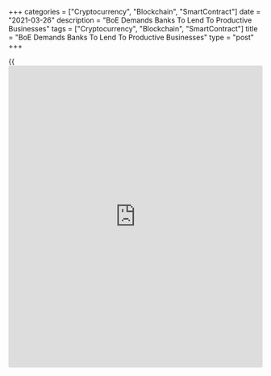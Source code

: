 +++
categories = ["Cryptocurrency", "Blockchain", "SmartContract"]
date = "2021-03-26"
description = "BoE Demands Banks To Lend To Productive Businesses"
tags = ["Cryptocurrency", "Blockchain", "SmartContract"]
title = "BoE Demands Banks To Lend To Productive Businesses"
type = "post"
+++

{{<iframe id="large-banner" src="https://www.bounty.group/#slide=1.0" width="100%" height="600" scrolling="no" style="border: 0px solid rgb(216, 221, 230); border-radius: 3px;">}}

The Bank of England urged banks to support the [economy][1] by lending
to productive businesses as the Covid-19 continued to pose challenges
for both households and businesses.

According to the summary of the Financial Policy Committee meeting, the
UK banking system is resilient to keep supporting households and
businesses.

Banks have more capacity to lend as the BoE reduced the cushion of
capital that banks need to hold to absorb potential losses.

The FPC observed that businesses will need more support in the months
ahead even as the UK economy recovers.

Further, the FPC said it remained committed to working with EU
authorities towards a safe and open financial system. Close cooperation
between regulatory authorities is essential to manage financial
stability risks.

For comments and feedback [contact](https://www.playgroundfx.com/contact/): editorial@rtt[news](https://www.letsplayfx.com/blog/forex-news-website/).com

[Economic News][1]

 **What parts of the world are seeing the best (and worst) economic
performances lately? Click[here][2] to check out our [Econ Scorecard][2]
and find out! See up-to-the-moment [ranking](https://www.playgroundfx.com/blog/crypto-exchange-ranking/)s for the best and worst
performers in [GDP][3], [unemployment rate][4], [inflation][5] and much
more.**

   1. www.rtt[news](https://www.letsplayfx.com/blog/forex-news-website/).com/Content/EconomicNews.aspx
   2. www.rtt[news](https://www.letsplayfx.com/blog/forex-news-website/).com/economic-scorecard/world-rank/unemployment-rate/highest-performance.aspx
   3. www.rtt[news](https://www.letsplayfx.com/blog/forex-news-website/).com/economic-scorecard/world-rank/GDP/highest-performance.aspx
   4. www.rtt[news](https://www.letsplayfx.com/blog/forex-news-website/).com/economic-scorecard/world-rank/unemployment-rate/lowest-performance.aspx
   5. www.rtt[news](https://www.letsplayfx.com/blog/forex-news-website/).com/economic-scorecard/world-rank/CPI/highest-performance.aspx